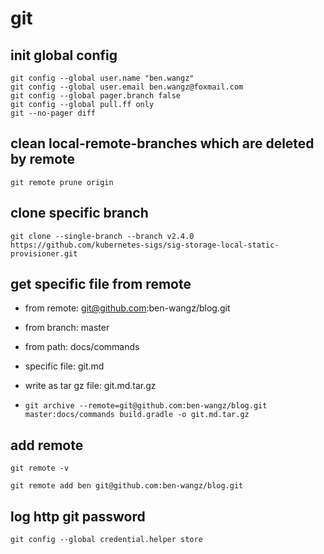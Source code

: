 # git

## init global config

```shell
git config --global user.name "ben.wangz"
git config --global user.email ben.wangz@foxmail.com
git config --global pager.branch false
git config --global pull.ff only
git --no-pager diff
```

## clean local-remote-branches which are deleted by remote

```shell
git remote prune origin
```

## clone specific branch

```shell
git clone --single-branch --branch v2.4.0 https://github.com/kubernetes-sigs/sig-storage-local-static-provisioner.git
```

## get specific file from remote

* from remote: git@github.com:ben-wangz/blog.git
* from branch: master
* from path: docs/commands
* specific file: git.md
* write as tar gz file: git.md.tar.gz

* ```shell
  git archive --remote=git@github.com:ben-wangz/blog.git master:docs/commands build.gradle -o git.md.tar.gz
  ```

## add remote

```shell
git remote -v
```

```shell
git remote add ben git@github.com:ben-wangz/blog.git
```

## log http git password

```shell
git config --global credential.helper store
```